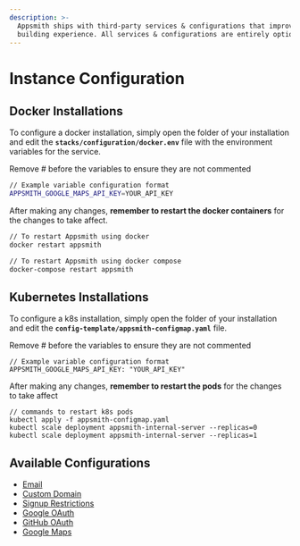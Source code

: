 ```yaml
---
description: >-
  Appsmith ships with third-party services & configurations that improve the app
  building experience. All services & configurations are entirely optional.
---
```


# Instance Configuration

## Docker Installations

To configure a docker installation, simply open the folder of your installation and edit the **`stacks/configuration/docker.env`** file with the environment variables for the service.

Remove \# before the variables to ensure they are not commented

```bash
// Example variable configuration format
APPSMITH_GOOGLE_MAPS_API_KEY=YOUR_API_KEY
```

After making any changes, **remember to restart the docker containers** for the changes to take affect.

```bash
// To restart Appsmith using docker
docker restart appsmith

// To restart Appsmith using docker compose
docker-compose restart appsmith
```

## Kubernetes Installations

To configure a k8s installation, simply open the folder of your installation and edit the **`config-template/appsmith-configmap.yaml`** file.

Remove \# before the variables to ensure they are not commented

```text
// Example variable configuration format
APPSMITH_GOOGLE_MAPS_API_KEY: "YOUR_API_KEY"
```

After making any changes, **remember to restart the pods** for the changes to take affect

```text
// commands to restart k8s pods
kubectl apply -f appsmith-configmap.yaml
kubectl scale deployment appsmith-internal-server --replicas=0
kubectl scale deployment appsmith-internal-server --replicas=1
```

## Available Configurations

* [Email](email/)
* [Custom Domain](custom-domain.md)
* [Signup Restrictions](disable-user-signup.md)
* [Google OAuth](google-login.md)
* [GitHub OAuth](github-login.md)
* [Google Maps](google-maps.md)

